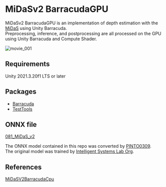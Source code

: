 # MiDaSv2 BarracudaGPU

MiDaSv2 BarracudaGPU is an implementation of depth estimation with the [MiDaS](https://arxiv.org/abs/1907.01341v2) using Unity Barracuda.  
Preprocessing, inference, and postprocessing are all processed on the GPU using Unity Barracuda and Compute Shader.  

![movie_001](https://github.com/s4k10503/MiDaSv2-BarracudaGPU/assets/50241623/832b8bdc-8d2e-4a06-ab21-733c1e0549ad)  

## Requirements

Unity 2021.3.20f1 LTS or later

## Packages

- [Barracuda](https://github.com/Unity-Technologies/barracuda-release)
- [TestTools](https://github.com/keijiro/TestTools)

## ONNX file

[081_MiDaS_v2](https://github.com/PINTO0309/PINTO_model_zoo/tree/main/081_MiDaS_v2)

The ONNX model contained in this repo was converted by [PINTO0309](https://github.com/PINTO0309/PINTO_model_zoo).  
The original model was trained by [Intelligent Systems Lab Org](https://github.com/isl-org/MiDaS).  

## References

[MiDaSV2BarracudaCpu](https://github.com/SatoshiRobatoFujimoto/MiDaSV2BarracudaCpu)
